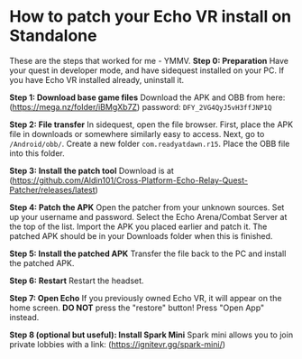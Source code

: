 # How to patch your Echo VR install on Standalone
These are the steps that worked for me - YMMV.
**Step 0: Preparation**
Have your quest in developer mode, and have sidequest installed on your PC. If you have Echo VR installed already, uninstall it. 

**Step 1: Download base game files**
Download the APK and OBB from here:
(https://mega.nz/folder/iBMgXb7Z) 
password: `DFY_2VG4QyJ5vH3ffJNP1Q`

**Step 2: File transfer**
In sidequest, open the file browser.
First, place the APK file in downloads or somewhere similarly easy to access.
Next, go to `/Android/obb/`. Create a new folder `com.readyatdawn.r15`. Place the OBB file into this folder. 

**Step 3: Install the patch tool**
Download is at (https://github.com/Aldin101/Cross-Platform-Echo-Relay-Quest-Patcher/releases/latest)

**Step 4: Patch the APK**
Open the patcher from your unknown sources. Set up your username and password. Select the Echo Arena/Combat Server at the top of the list. Import the APK you placed earlier and patch it. The patched APK should be in your Downloads folder when this is finished.

**Step 5: Install the patched APK**
Transfer the file back to the PC and install the patched APK. 

**Step 6: Restart**
Restart the headset. 

**Step 7: Open Echo**
If you previously owned Echo VR, it will appear on the home screen. **DO NOT** press the "restore" button! Press "Open App" instead.

**Step 8 (optional but useful): Install Spark Mini**
Spark mini allows you to join private lobbies with a link:
(https://ignitevr.gg/spark-mini/)